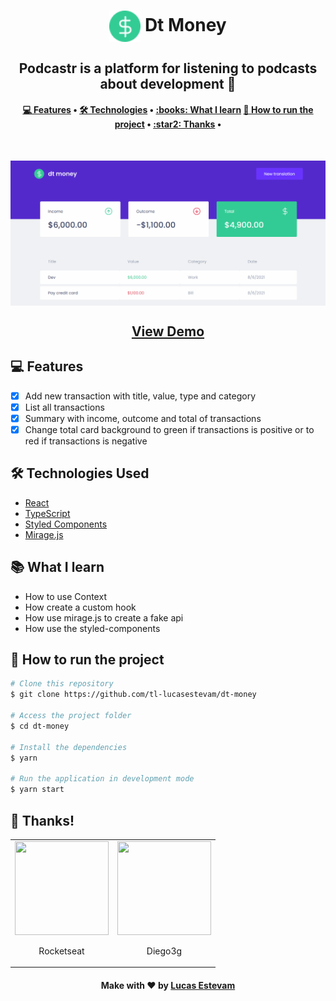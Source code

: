 <h1 align="center" title="Podcastr">
		<img align="center" height="50px" 
			src="./public/favicon.png" 
			alt="Podcastr Logo" 
		/>
		Dt Money
</h1>

<h2 align="center">Podcastr is a platform for listening to podcasts about development 🚀</h2>

<h4 align="center">
 <a href="#-features-developed-during-the-course">💻 Features</a> •
 <a href="#-technologies-used">🛠 Technologies</a> • 
 <a href="#books-what-i-learn">:books: What I learn</a> 
 <a href="#-how-to-run-the-project">🔨 How to run the project</a> • 
 <a href="#star2-thanks">:star2: Thanks</a> • 
</h4>

<br>

<img align="center" 
	src="./.github/animation.gif" 
	alt="Podcastr Logo" 
/>

<h2 align="center"> 
	<a href="https://dt-money-nine.vercel.app/">View Demo</a>
</h2>

## 💻 Features

- [x] Add new transaction with title, value, type and category
- [x] List all transactions
- [x] Summary with income, outcome and total of transactions
- [x] Change total card background to green if transactions is positive or to red if transactions is negative

## 🛠 Technologies Used

- [React](https://pt-br.reactjs.org/)
- [TypeScript](https://www.typescriptlang.org/)
- [Styled Components](https://styled-components.com/)
- [Mirage.js](https://miragejs.com/)

## :books: What I learn

- How to use Context
- How create a custom hook
- How use mirage.js to create a fake api
- How use the styled-components

## 🔨 How to run the project

```bash
# Clone this repository
$ git clone https://github.com/tl-lucasestevam/dt-money

# Access the project folder
$ cd dt-money

# Install the dependencies
$ yarn 

# Run the application in development mode
$ yarn start

```

## **:star2: Thanks!**

<div align=center>
  <table style="width:100%">
    <tr align=center>
      <td>
        <a href="https://rocketseat.com.br/">
          <img width="150" height="150" src="https://avatars.githubusercontent.com/u/28929274?s=200&v=4">
        </a>
        <p>
          Rocketseat
        </p>
      </td>
      <td>
        <a href="https://github.com/diego3g">
          <img width="150" height="150" src="https://avatars.githubusercontent.com/u/2254731?v=4">
        </a>
        <p>
          Diego3g
        </p>
      </td>
    </tr>
  </table>
</div>

<h4 align="center">
	Make with ❤️ by <a href="https://github.com/tl-lucasestevam">Lucas Estevam</a>
</h4>
